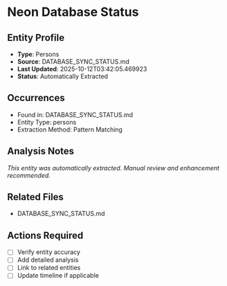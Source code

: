 # Neon Database Status

## Entity Profile
- **Type**: Persons
- **Source**: DATABASE_SYNC_STATUS.md
- **Last Updated**: 2025-10-12T03:42:05.469923
- **Status**: Automatically Extracted

## Occurrences
- Found in: DATABASE_SYNC_STATUS.md
- Entity Type: persons
- Extraction Method: Pattern Matching

## Analysis Notes
*This entity was automatically extracted. Manual review and enhancement recommended.*

## Related Files
- DATABASE_SYNC_STATUS.md

## Actions Required
- [ ] Verify entity accuracy
- [ ] Add detailed analysis
- [ ] Link to related entities
- [ ] Update timeline if applicable
